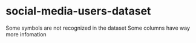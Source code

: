 # social-media-users-dataset

Some symbols are not recognized in the dataset
Some columns have way more infomation 
